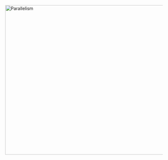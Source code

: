<img width="640" height="480" alt="Parallelism" src="https://github.com/user-attachments/assets/ee9e0397-a129-42b1-8aff-28d4029484a2" />
